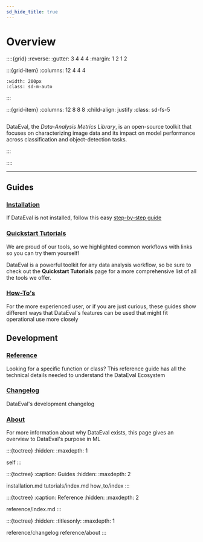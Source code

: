 ```yaml
---
sd_hide_title: true
---
```


# Overview

::::{grid}
:reverse:
:gutter: 3 4 4 4
:margin: 1 2 1 2

:::{grid-item}
:columns: 12 4 4 4

```{image} _static/DataEval_LogoOnly.png
:width: 200px
:class: sd-m-auto
```

:::

:::{grid-item}
:columns: 12 8 8 8
:child-align: justify
:class: sd-fs-5

```{rubric} **Welcome to DataEval's Documentation**
```

DataEval, the *Data-Analysis Metrics Library*, is an open-source toolkit that focuses on characterizing image data and its impact on model performance across classification and object-detection tasks.

:::

::::

----------------

Guides
-------

### [Installation](installation)

If DataEval is not installed, follow this easy [step-by-step guide](installation.md)

### [Quickstart Tutorials](tutorials/index)

We are proud of our tools, so we highlighted common workflows with links so you can try them yourself!

<!-- :doc:`Bayes Error Rate Tutorial<tutorials/notebooks/BayesErrorRateEstimationTutorial>`

We want to show visualizations of tutorials to peak the interest of a potential user
   Might be good to add a BER graph that a user would need (not necessarily from tutorial)
   i.e. A Graph with training accuracy curve, and a BER line (similar to sufficiency) -->

<!--  :doc:`Out-of-Distribution (OOD) Detection Tutorial<tutorials/notebooks/OODDetectionTutorial>`

We want to show visualizations of tutorials to peak the interest of a potential user
   We could show 3 images from a training set class next to 1 that is out-of-dist but classified the same
   Could even make a few rows (multiple classes). -->

DataEval is a powerful toolkit for any data analysis workflow, so be sure to check out the **Quickstart Tutorials** page for a more comprehensive list of all the tools we offer.

### [How-To's](how_to/index)

For the more experienced user, or if you are just curious, these guides show different ways that DataEval's features can be used that might fit operational use more closely

Development
------------

### [Reference](reference/index)

Looking for a specific function or class? This reference guide has all the technical details needed to understand the DataEval Ecosystem

### [Changelog](reference/changelog)
    
DataEval's development changelog

### [About](reference/about)

For more information about why DataEval exists, this page gives an overview to DataEval's purpose in ML

:::{toctree}
:hidden:
:maxdepth: 1

self
:::

:::{toctree}
:caption: Guides
:hidden:
:maxdepth: 2

installation.md
tutorials/index.md
how_to/index
:::

:::{toctree}
:caption: Reference
:hidden:
:maxdepth: 2

reference/index.md
:::

:::{toctree}
:hidden:
:titlesonly:
:maxdepth: 1

reference/changelog
reference/about
:::